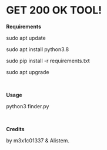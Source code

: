 <h1>GET 200 OK TOOL!</h1>

<p><b>Requirements</p></b>
	<p>sudo apt update</p>
	<p>sudo apt install python3.8</p>
	<p>sudo pip install -r requirements.txt</p>
	<p>sudo apt upgrade</p>
<br>
<p><b>Usage</p></b>
	<p>python3 finder.py</p>

<br>
<p><b>Credits</p></b>
<p>by m3x1c01337 & Alistem.</p>


